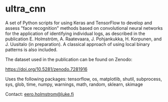 # ultra_cnn
A set of Python scripts for using Keras and TensorFlow to develop and assess "face recognition" methods based on convolutional neural networks for the application of identifying individual logs, as described in the publication E. Holmström, A. Raatevaara, J. Pohjankukka, H. Korpunen, and J. Uusitalo (in preparation). A classical approach of using local binary patterns is also included.

The dataset used in the publication can be found on Zenodo:

https://doi.org/10.5281/zenodo.7281916

Uses the following packages: tensorflow, os, matplotlib, shutil, subprocess, sys, glob, time, numpy, warnings, math, random, sklearn, skimage

Contact: eero.holmstrom@luke.fi
